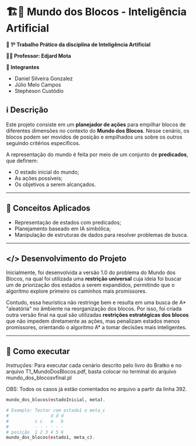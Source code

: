 # 🏗️🧱 Mundo dos Blocos - Inteligência Artificial
**📘 1º Trabalho Prático da disciplina de Inteligência Artificial**

**👨‍🏫 Professor: Edjard Mota**

**👥 Integrantes**
  - Daniel Silveira Gonzalez
  - Júlio Melo Campos
  - Stepheson Custódio

## ℹ️ Descrição
Este projeto consiste em um **planejador de ações** para empilhar blocos de diferentes dimensões no contexto do **Mundo dos Blocos**. Nesse cenário, os blocos podem ser movidos de posição e empilhados uns sobre os outros seguindo critérios específicos.

A representação do mundo é feita por meio de um conjunto de **predicados**, que definem:
- O estado inicial do mundo;
- As ações possíveis;
- Os objetivos a serem alcançados.
---

## 🧠 Conceitos Aplicados

- Representação de estados com predicados;
- Planejamento baseado em IA simbólica;
- Manipulação de estruturas de dados para resolver problemas de busca.

---

## </> Desenvolvimento do Projeto

Inicialmente, foi desenvolvida a versão 1.0 do problema do Mundo dos Blocos, na qual foi utilizada uma **restrição universal** cuja ideia foi buscar um  de priorização dos estados a serem expandidos, permitindo que o algoritmo explore primeiro os caminhos mais promissores.

Contudo, essa heurística não restringe bem e resulta em uma busca de A* "aleatória" no âmbiente na reorganização dos blocos. Por isso, foi criada outra versão final na qual são utilizadas **restrições estratégicas dos blocos** que não impedem diretamente as ações, mas penalizam estados menos promissores, orientando o algoritmo A* a tomar decisões mais inteligentes.

---


## 🚀 Como executar

_Instruções:_
Para executar cada cenário descrito pelo livro do Bratko e no arquivo T1_MundoDosBlocos.pdf, basta colocar no terminal do arquivo mundo_dos_blocosvfinal.pl


OBS: Todos os casos já estão comentados no arquivo a partir da linha 392. 
```bash
mundo_dos_blocos(estadoInicial, meta).

# Exemplo: Testar com estado1 e meta_c
#                d d d
#          c c   a   b
#          - - - - - -
# posição  1 2 3 4 5 6
mundo_dos_blocos(estado1, meta_c).
```
   
